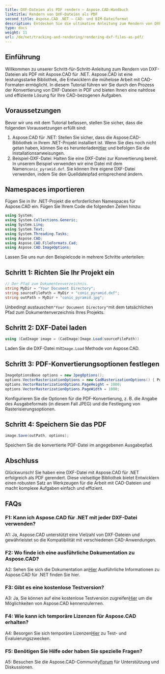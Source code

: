 ```yaml
---
title: DXF-Dateien als PDF rendern – Aspose.CAD-Handbuch
linktitle: Rendern von DXF-Dateien als PDF
second_title: Aspose.CAD .NET – CAD- und BIM-Dateiformat
description: Entdecken Sie die ultimative Anleitung zum Rendern von DXF-Dateien als PDF mit Aspose.CAD für .NET. Konvertieren Sie CAD-Dateien mühelos mit unserer Schritt-für-Schritt-Anleitung.
type: docs
weight: 11
url: /de/net/tracking-and-rendering/rendering-dxf-files-as-pdf/
---
```

## Einführung

Willkommen zu unserer Schritt-für-Schritt-Anleitung zum Rendern von DXF-Dateien als PDF mit Aspose.CAD für .NET. Aspose.CAD ist eine leistungsstarke Bibliothek, die Entwicklern die mühelose Arbeit mit CAD-Formaten ermöglicht. In diesem Tutorial führen wir Sie durch den Prozess der Konvertierung von DXF-Dateien in PDF und bieten Ihnen eine nahtlose und effiziente Lösung für Ihre CAD-bezogenen Aufgaben.

## Voraussetzungen

Bevor wir uns mit dem Tutorial befassen, stellen Sie sicher, dass die folgenden Voraussetzungen erfüllt sind:
1.  Aspose.CAD für .NET: Stellen Sie sicher, dass die Aspose.CAD-Bibliothek in Ihrem .NET-Projekt installiert ist. Wenn Sie dies noch nicht getan haben, können Sie es herunterladen[Hier](https://releases.aspose.com/cad/net/) und befolgen Sie die Installationsanweisungen.
2.  Beispiel-DXF-Datei: Halten Sie eine DXF-Datei zur Konvertierung bereit. In unserem Beispiel verwenden wir eine Datei mit dem Namen`conic_pyramid.dxf`. Sie können Ihre eigene DXF-Datei verwenden, indem Sie den Quelldateipfad entsprechend ändern.

## Namespaces importieren

Fügen Sie in Ihr .NET-Projekt die erforderlichen Namespaces für Aspose.CAD ein. Fügen Sie Ihrem Code die folgenden Zeilen hinzu:

```csharp
using System;
using System.Collections.Generic;
using System.Linq;
using System.Text;
using System.Threading.Tasks;
using Aspose.CAD;
using Aspose.CAD.FileFormats.Cad;
using Aspose.CAD.ImageOptions;
```
Lassen Sie uns nun den Beispielcode in mehrere Schritte unterteilen:

## Schritt 1: Richten Sie Ihr Projekt ein

```csharp
// Der Pfad zum Dokumentenverzeichnis.
string MyDir = "Your Document Directory";
string sourceFilePath = MyDir + "conic_pyramid.dxf";
string outPath = MyDir + "conic_pyramid.jpg";
```
 Unbedingt austauschen`"Your Document Directory"`mit dem tatsächlichen Pfad zum Dokumentenverzeichnis Ihres Projekts.

## Schritt 2: DXF-Datei laden

```csharp
using (CadImage image = (CadImage)Image.Load(sourceFilePath))
```
 Laden Sie die DXF-Datei mit`Image.Load` Methode von Aspose.CAD.

## Schritt 3: PDF-Konvertierungsoptionen festlegen

```csharp
ImageOptionsBase options = new JpegOptions();
options.VectorRasterizationOptions = new CadRasterizationOptions() { PdfProductLocation = MyDir };
options.VectorRasterizationOptions.PageHeight = 1000;
options.VectorRasterizationOptions.PageWidth = 1000;
```

Konfigurieren Sie die Optionen für die PDF-Konvertierung, z. B. die Angabe des Ausgabeformats (in diesem Fall JPEG) und die Festlegung von Rasterisierungsoptionen.

## Schritt 4: Speichern Sie das PDF

```csharp
image.Save(outPath, options);
```

Speichern Sie die konvertierte PDF-Datei im angegebenen Ausgabepfad.

## Abschluss

Glückwunsch! Sie haben eine DXF-Datei mit Aspose.CAD für .NET erfolgreich als PDF gerendert. Diese vielseitige Bibliothek bietet Entwicklern einen robusten Satz an Werkzeugen für die Arbeit mit CAD-Dateien und macht komplexe Aufgaben einfach und effizient.

## FAQs

### F1: Kann ich Aspose.CAD für .NET mit jeder DXF-Datei verwenden?

A1: Ja, Aspose.CAD unterstützt eine Vielzahl von DXF-Dateien und gewährleistet so die Kompatibilität mit verschiedenen CAD-Anwendungen.

### F2: Wo finde ich eine ausführliche Dokumentation zu Aspose.CAD?

 A2: Sehen Sie sich die Dokumentation an[Hier](https://reference.aspose.com/cad/net/) Ausführliche Informationen zu Aspose.CAD für .NET finden Sie hier.

### F3: Gibt es eine kostenlose Testversion?

 A3: Ja, Sie können auf eine kostenlose Testversion zugreifen[Hier](https://releases.aspose.com/) um die Möglichkeiten von Aspose.CAD kennenzulernen.

### F4: Wie kann ich temporäre Lizenzen für Aspose.CAD erhalten?

 A4: Besorgen Sie sich temporäre Lizenzen[Hier](https://purchase.aspose.com/temporary-license/) zu Test- und Evaluierungszwecken.

### F5: Benötigen Sie Hilfe oder haben Sie spezielle Fragen?

 A5: Besuchen Sie die Aspose.CAD-Community[Forum](https://forum.aspose.com/c/cad/19) für Unterstützung und Diskussionen.